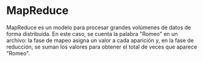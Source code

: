 # MapReduce
MapReduce es un modelo para procesar grandes volúmenes de datos de forma distribuida. En este caso, se cuenta la palabra "Romeo" en un archivo: la fase de mapeo asigna un valor a cada aparición y, en la fase de reducción, se suman los valores para obtener el total de veces que aparece "Romeo".
